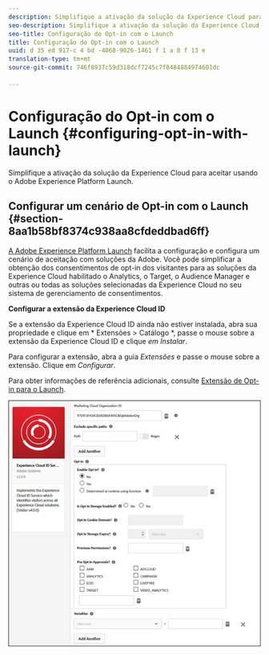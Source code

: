 ```yaml
---
description: Simplifique a ativação da solução da Experience Cloud para aceitar usando o Adobe Experience Platform Launch.
seo-description: Simplifique a ativação da solução da Experience Cloud para aceitar usando o Adobe Experience Platform Launch.
seo-title: Configuração do Opt-in com o Launch
title: Configuração do Opt-in com o Launch
uuid: d 35 ed 917-c 4 bd -4868-9026-1461 f 1 a 8 f 13 e
translation-type: tm+mt
source-git-commit: 746f8937c59d318dcf7245c7f8484884974601dc

---
```



# Configuração do Opt-in com o Launch {#configuring-opt-in-with-launch}

Simplifique a ativação da solução da Experience Cloud para aceitar usando o Adobe Experience Platform Launch.

## Configurar um cenário de Opt-in com o Launch {#section-8aa1b58bf8374c938aa8cfdeddbad6ff}

[A Adobe Experience Platform Launch](https://docs.adobelaunch.com/) facilita a configuração e configura um cenário de aceitação com soluções da Adobe. Você pode simplificar a obtenção dos consentimentos de opt-in dos visitantes para as soluções da Experience Cloud habilitado o Analytics, o Target, o Audience Manager e outras ou todas as soluções selecionadas da Experience Cloud no seu sistema de gerenciamento de consentimentos.

**Configurar a extensão da Experience Cloud ID**

Se a extensão da Experience Cloud ID ainda não estiver instalada, abra sua propriedade e clique em * Extensões &gt; Catálogo *, passe o mouse sobre a extensão da Experience Cloud ID e clique *em Instalar*.

Para configurar a extensão, abra a guia *Extensões* e passe o mouse sobre a extensão. Clique em *Configurar*.

Para obter informações de referência adicionais, consulte [Extensão de Opt-in para o Launch](https://docs.adobelaunch.com/extension-reference/web/experience-cloud-id-service-extension).

![](assets/optin-launch.jpg)

